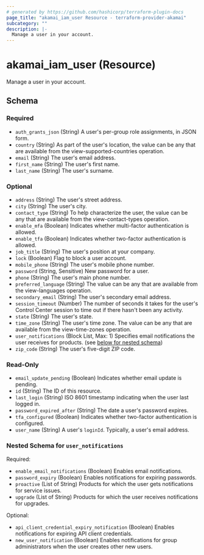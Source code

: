 ```yaml
---
# generated by https://github.com/hashicorp/terraform-plugin-docs
page_title: "akamai_iam_user Resource - terraform-provider-akamai"
subcategory: ""
description: |-
  Manage a user in your account.
---
```


# akamai_iam_user (Resource)

Manage a user in your account.



<!-- schema generated by tfplugindocs -->
## Schema

### Required

- `auth_grants_json` (String) A user's per-group role assignments, in JSON form.
- `country` (String) As part of the user's location, the value can be any that are available from the view-supported-countries operation.
- `email` (String) The user's email address.
- `first_name` (String) The user's first name.
- `last_name` (String) The user's surname.

### Optional

- `address` (String) The user's street address.
- `city` (String) The user's city.
- `contact_type` (String) To help characterize the user, the value can be any that are available from the view-contact-types operation.
- `enable_mfa` (Boolean) Indicates whether multi-factor authentication is allowed.
- `enable_tfa` (Boolean) Indicates whether two-factor authentication is allowed.
- `job_title` (String) The user's position at your company.
- `lock` (Boolean) Flag to block a user account.
- `mobile_phone` (String) The user's mobile phone number.
- `password` (String, Sensitive) New password for a user.
- `phone` (String) The user's main phone number.
- `preferred_language` (String) The value can be any that are available from the view-languages operation.
- `secondary_email` (String) The user's secondary email address.
- `session_timeout` (Number) The number of seconds it takes for the user's Control Center session to time out if there hasn't been any activity.
- `state` (String) The user's state.
- `time_zone` (String) The user's time zone. The value can be any that are available from the view-time-zones operation.
- `user_notifications` (Block List, Max: 1) Specifies email notifications the user receives for products. (see [below for nested schema](#nestedblock--user_notifications))
- `zip_code` (String) The user's five-digit ZIP code.

### Read-Only

- `email_update_pending` (Boolean) Indicates whether email update is pending.
- `id` (String) The ID of this resource.
- `last_login` (String) ISO 8601 timestamp indicating when the user last logged in.
- `password_expired_after` (String) The date a user's password expires.
- `tfa_configured` (Boolean) Indicates whether two-factor authentication is configured.
- `user_name` (String) A user's `loginId`. Typically, a user's email address.

<a id="nestedblock--user_notifications"></a>
### Nested Schema for `user_notifications`

Required:

- `enable_email_notifications` (Boolean) Enables email notifications.
- `password_expiry` (Boolean) Enables notifications for expiring passwords.
- `proactive` (List of String) Products for which the user gets notifications for service issues.
- `upgrade` (List of String) Products for which the user receives notifications for upgrades.

Optional:

- `api_client_credential_expiry_notification` (Boolean) Enables notifications for expiring API client credentials.
- `new_user_notification` (Boolean) Enables notifications for group administrators when the user creates other new users.
